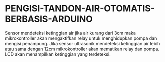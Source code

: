 # PENGISI-TANDON-AIR-OTOMATIS-BERBASIS-ARDUINO
Sensor mendeteksi ketinggian air jika air kurang dari 3cm maka mikrokontroller akan mengaktifkan relay untuk menghidupkan pompa dan mengisi penampung. Jika sensor ultrasonik mendeteksi ketinggian air lebih atau sama dengan 12cm mikrokontroller akan mematikan relay dan pompa. LCD akan menampilkan ketinggian yang terdeteksi.

